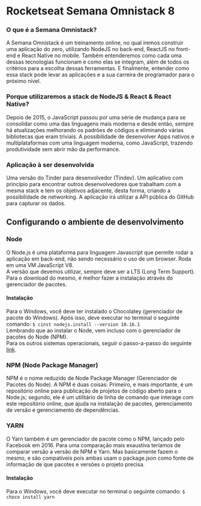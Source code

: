 # Rocketseat Semana Omnistack 8
### O que é a Semana Omnistack?
A Semana Omnistack é um treinamento online, no qual iremos construir uma aplicação do zero, utilizando NodeJS no back-end, ReactJS no front-end e React Native no mobile. Também entenderemos como cada uma dessas tecnologias funcionam e como elas se integram, além de todos os critérios para a escolha dessas ferramentas. E finalmente, entender como essa stack pode levar as aplicações e a sua carreira de programador para o próximo nível.

### Porque utilizaremos a stack de NodeJS & React & React Native?
Depois de 2015, o JavaScript passou por uma série de mudança para se consolidar como uma das linguagens mais moderna e desde então, sempre há atualizações melhorando os padrões de códigos e eliminando várias bibliotecas que eram triviais. A possibilidade de desenvolver Apps nativos e multiplataformas com uma linguagem moderna, como JavaScript, trazendo produtividade sem abrir mão da performance.

### Aplicação à ser desenvolvida
Uma versão do Tinder para desenvolvedor (Tindev). Um aplicativo com princípio para encontrar outros desenvolvedores que trabalham com a mesma stack e tem os objetivos adjacente, desta forma, criando a possibilidade de networking. A aplicação irá utilizar a API pública do GitHub para capturar os dados.

## Configurando o ambiente de desenvolvimento

### Node
O Node.js é uma plataforma para linguagem Javascript que permite rodar a aplicação em back-end, não sendo necessário o uso de um browser. Roda em uma VM JavaScript V8. <br>
A versão que devemos utilizar, sempre deve ser a LTS (Long Term Support). Para o download do mesmo, é melhor fazer a instalação através do gerenciador de pacotes. 

#### Instalação
Para o Windows, você deve ter instalado o Chocolatey (gerenciador de pacote do Windows). Após isso, deve executar no terminal o seguinte comando: `$ cinst nodejs.install --version 10.16.1` <br>
Lembrando que ao instalar o Node, vem incluso com o gerenciador de pacotes do Node (NPM). <br>
Para os outros sistemas operacionais, seguir o passo-a-passo do seguinte [link](https://nodejs.org/en/download/package-manager/).
 
### NPM (Node Package Manager)
NPM é o nome reduzido de Node Package Manager (Gerenciador de Pacotes do Node). A NPM é duas coisas: Primeiro, e mais importante, é um repositório online para publicação de projetos de código aberto para o Node.js; segundo, ele é um utilitário de linha de comando que interage com este repositório online, que ajuda na instalação de pacotes, gerenciamento de versão e gerenciamento de dependências.

### YARN
O Yarn também é um gerenciador de pacote como o NPM, lançado pelo Facebook em 2016. Para uma comparação mais exaustiva teríamos de comparar versão a versão de NPM e Yarn. Mas basicamente fazem o mesmo, e são compatíveis pois ambas usam o package.json como fonte de informação de que pacotes e versões o projeto precisa.

#### Instalação
Para o Windows, você deve executar no terminal o seguinte comando: `$ choco install yarn`
